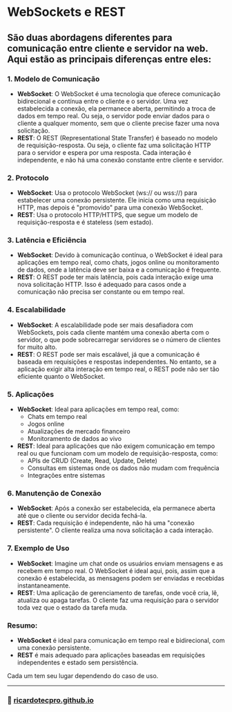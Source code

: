 # WebSockets e REST 

## São duas abordagens diferentes para comunicação entre cliente e servidor na web. Aqui estão as principais diferenças entre eles:

### 1. **Modelo de Comunicação**

- **WebSocket**: O WebSocket é uma tecnologia que oferece comunicação bidirecional e contínua entre o cliente e o servidor. Uma vez estabelecida a conexão, ela permanece aberta, permitindo a troca de dados em tempo real. Ou seja, o servidor pode enviar dados para o cliente a qualquer momento, sem que o cliente precise fazer uma nova solicitação.
- **REST**: O REST (Representational State Transfer) é baseado no modelo de requisição-resposta. Ou seja, o cliente faz uma solicitação HTTP para o servidor e espera por uma resposta. Cada interação é independente, e não há uma conexão constante entre cliente e servidor.

### 2. **Protocolo**

- **WebSocket**: Usa o protocolo WebSocket (ws:// ou wss://) para estabelecer uma conexão persistente. Ele inicia como uma requisição HTTP, mas depois é "promovido" para uma conexão WebSocket.
- **REST**: Usa o protocolo HTTP/HTTPS, que segue um modelo de requisição-resposta e é stateless (sem estado).

### 3. **Latência e Eficiência**

- **WebSocket**: Devido à comunicação contínua, o WebSocket é ideal para aplicações em tempo real, como chats, jogos online ou monitoramento de dados, onde a latência deve ser baixa e a comunicação é frequente.
- **REST**: O REST pode ter mais latência, pois cada interação exige uma nova solicitação HTTP. Isso é adequado para casos onde a comunicação não precisa ser constante ou em tempo real.

### 4. **Escalabilidade**

- **WebSocket**: A escalabilidade pode ser mais desafiadora com WebSockets, pois cada cliente mantém uma conexão aberta com o servidor, o que pode sobrecarregar servidores se o número de clientes for muito alto.
- **REST**: O REST pode ser mais escalável, já que a comunicação é baseada em requisições e respostas independentes. No entanto, se a aplicação exigir alta interação em tempo real, o REST pode não ser tão eficiente quanto o WebSocket.

### 5. **Aplicações**

- **WebSocket**: Ideal para aplicações em tempo real, como:
    - Chats em tempo real
    - Jogos online
    - Atualizações de mercado financeiro
    - Monitoramento de dados ao vivo
- **REST**: Ideal para aplicações que não exigem comunicação em tempo real ou que funcionam com um modelo de requisição-resposta, como:
    - APIs de CRUD (Create, Read, Update, Delete)
    - Consultas em sistemas onde os dados não mudam com frequência
    - Integrações entre sistemas

### 6. **Manutenção de Conexão**

- **WebSocket**: Após a conexão ser estabelecida, ela permanece aberta até que o cliente ou servidor decida fechá-la.
- **REST**: Cada requisição é independente, não há uma "conexão persistente". O cliente realiza uma nova solicitação a cada interação.

### 7. **Exemplo de Uso**

- **WebSocket**: Imagine um chat onde os usuários enviam mensagens e as recebem em tempo real. O WebSocket é ideal aqui, pois, assim que a conexão é estabelecida, as mensagens podem ser enviadas e recebidas instantaneamente.
- **REST**: Uma aplicação de gerenciamento de tarefas, onde você cria, lê, atualiza ou apaga tarefas. O cliente faz uma requisição para o servidor toda vez que o estado da tarefa muda.

### Resumo:

- **WebSocket** é ideal para comunicação em tempo real e bidirecional, com uma conexão persistente.
- **REST** é mais adequado para aplicações baseadas em requisições independentes e estado sem persistência.

Cada um tem seu lugar dependendo do caso de uso.

---

### 🚀 [ricardotecpro.github.io](https://ricardotecpro.github.io/)

